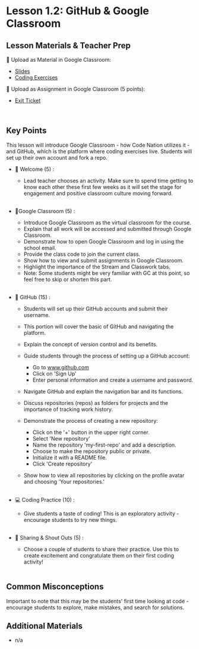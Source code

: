 # Lesson 1.2: GitHub & Google Classroom

## Lesson Materials  & Teacher Prep

📖 Upload as Material in Google Classroom:
- [Slides](https://docs.google.com/presentation/d/1EB8GVHuKhh781d5sJpM2lVhTevpDufTXjmbTydZNnM8/edit?usp=sharing)
- [Coding Exercises](https://popcode.org/?snapshot=eb99c80f-f102-4c8e-a488-64e01c30e943)

📝 Upload as Assignment in Google Classroom (5 points):
- [Exit Ticket](https://forms.gle/maHRBfZMZQPj2aJ48)

<br>


## Key Points
This lesson will introduce Google Classroom - how Code Nation utilizes it - and GitHub, which is the platform where coding exercises live. Students will set up their own account and fork a repo.

- 👋 Welcome (5) : 
    - Lead teacher chooses an activity. Make sure to spend time getting to know each other these first few weeks as it will set the stage for engagement and positive classroom culture moving forward.<br><br>

- 🎒Google Classroom (5) : 
    - Introduce Google Classroom as the virtual classroom for the course.
    - Explain that all work will be accessed and submitted through Google Classroom.
    - Demonstrate how to open Google Classroom and log in using the school email.
    - Provide the class code to join the current class.
    - Show how to view and submit assignments in Google Classroom.
    - Highlight the importance of the Stream and Classwork tabs.
    - Note: Some students might be very familiar with GC at this point, so feel free to skip or shorten this part.<br><br>

- 👾 GitHub (15) :
    - Students will set up their GitHub accounts and submit their username.
    - This portion will cover the basic of GitHub and navigating the platform.
    - Explain the concept of version control and its benefits.
    - Guide students through the process of setting up a GitHub account:
        - Go to www.github.com
        - Click on 'Sign Up'
        - Enter personal information and create a username and password.
        
    - Navigate GitHub and explain the navigation bar and its functions.
    - Discuss repositories (repos) as folders for projects and the importance of tracking work history.
    - Demonstrate the process of creating a new repository:
        - Click on the '+' button in the upper right corner.
        - Select 'New repository'
        - Name the repository 'my-first-repo' and add a description.
        - Choose to make the repository public or private.
        - Initialize it with a README file.
        - Click 'Create repository'
    - Show how to view all repositories by clicking on the profile avatar and choosing 'Your repositories.'<br><br>

- 💻 Coding Practice (10) : 
    - Give students a taste of coding! This is an exploratory activity - encourage students to try new things.<br><br>

- 🎉 Sharing & Shout Outs (5) :
    - Choose a couple of students to share their practice. Use this to create excitement and congratulate them on their first coding activity!<br><br>


## Common Misconceptions
Important to note that this may be the students' first time looking at code - encourage students to explore, make mistakes, and search for solutions.  

## Additional Materials
- n/a
